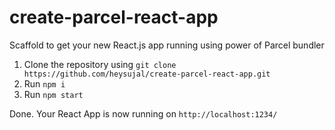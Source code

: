 # create-parcel-react-app
Scaffold to get your new React.js app running using power of Parcel bundler


1. Clone the repository using `git clone https://github.com/heysujal/create-parcel-react-app.git`
2. Run `npm i`
3. Run `npm start` 

Done. Your React App is now running on `http://localhost:1234/`